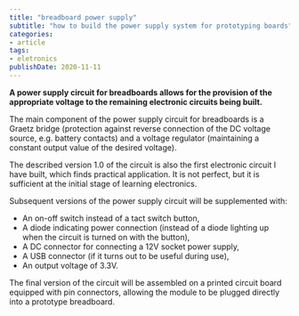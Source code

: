 ```yaml
---
title: "breadboard power supply"
subtitle: "how to build the power supply system for prototyping boards"
categories:
- article
tags:
- eletronics
publishDate: 2020-11-11
---
```


**A power supply circuit for breadboards allows for the provision of the appropriate voltage to the remaining electronic circuits being built.**

The main component of the power supply circuit for breadboards is a Graetz bridge (protection against reverse connection of the DC voltage source, e.g. battery contacts) and a voltage regulator (maintaining a constant output value of the desired voltage).

The described version 1.0 of the circuit is also the first electronic circuit I have built, which finds practical application. It is not perfect, but it is sufficient at the initial stage of learning electronics.

Subsequent versions of the power supply circuit will be supplemented with:
* An on-off switch instead of a tact switch button,
* A diode indicating power connection (instead of a diode lighting up when the circuit is turned on with the button),
* A DC connector for connecting a 12V socket power supply,
* A USB connector (if it turns out to be useful during use),
* An output voltage of 3.3V.

The final version of the circuit will be assembled on a printed circuit board equipped with pin connectors, allowing the module to be plugged directly into a prototype breadboard.